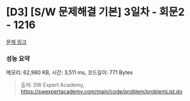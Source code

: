# [D3] [S/W 문제해결 기본] 3일차 - 회문2 - 1216 

[문제 링크](https://swexpertacademy.com/main/code/problem/problemDetail.do?contestProbId=AV14Rq5aABUCFAYi) 

### 성능 요약

메모리: 62,980 KB, 시간: 3,511 ms, 코드길이: 771 Bytes



> 출처: SW Expert Academy, https://swexpertacademy.com/main/code/problem/problemList.do